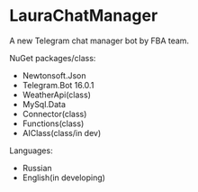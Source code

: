 # LauraChatManager
A new Telegram chat manager bot by FBA team.

NuGet packages/class:
- Newtonsoft.Json
- Telegram.Bot 16.0.1
- WeatherApi(class)
- MySql.Data
- Connector(class)
- Functions(class)
- AIClass(class/in dev)

Languages:
- Russian
- English(in developing)
